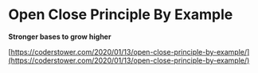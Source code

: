 # Open Close Principle By Example

**Stronger bases to grow higher**

[https://coderstower.com/2020/01/13/open-close-principle-by-example/](https://coderstower.com/2020/01/13/open-close-principle-by-example/)
